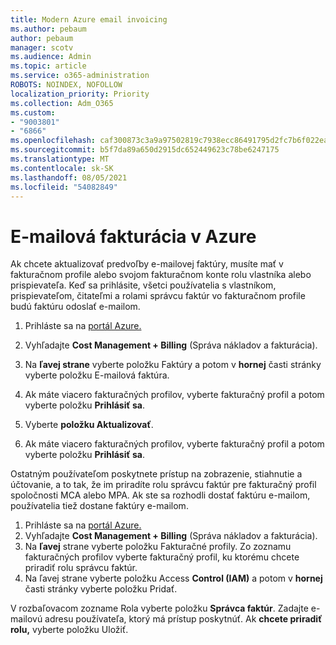 ```yaml
---
title: Modern Azure email invoicing
ms.author: pebaum
author: pebaum
manager: scotv
ms.audience: Admin
ms.topic: article
ms.service: o365-administration
ROBOTS: NOINDEX, NOFOLLOW
localization_priority: Priority
ms.collection: Adm_O365
ms.custom:
- "9003801"
- "6866"
ms.openlocfilehash: caf300873c3a9a97502819c7938ecc86491795d2fc7b6f022ead5d38ca965b8c
ms.sourcegitcommit: b5f7da89a650d2915dc652449623c78be6247175
ms.translationtype: MT
ms.contentlocale: sk-SK
ms.lasthandoff: 08/05/2021
ms.locfileid: "54082849"
---
```

# <a name="email-invoicing-in-azure"></a>E-mailová fakturácia v Azure

Ak chcete aktualizovať predvoľby e-mailovej faktúry, musíte mať v fakturačnom profile alebo svojom fakturačnom konte rolu vlastníka alebo prispievateľa. Keď sa prihlásite, všetci používatelia s vlastníkom, prispievateľom, čitateľmi a rolami správcu faktúr vo fakturačnom profile budú faktúru odoslať e-mailom.

1. Prihláste sa na [portál Azure.](https://portal.azure.com/)
2. Vyhľadajte **Cost Management + Billing** (Správa nákladov a fakturácia).
3. Na **ľavej strane** vyberte položku Faktúry a potom v **hornej** časti stránky vyberte položku E-mailová faktúra.
4. Ak máte viacero fakturačných profilov, vyberte fakturačný profil a potom vyberte položku **Prihlásiť sa**.

5. Vyberte **položku Aktualizovať**.
6. Ak máte viacero fakturačných profilov, vyberte fakturačný profil a potom vyberte položku **Prihlásiť sa**.

Ostatným používateľom poskytnete prístup na zobrazenie, stiahnutie a účtovanie, a to tak, že im priradíte rolu správcu faktúr pre fakturačný profil spoločnosti MCA alebo MPA. Ak ste sa rozhodli dostať faktúru e-mailom, používatelia tiež dostane faktúry e-mailom.

1. Prihláste sa na [portál Azure.](https://portal.azure.com/)
2. Vyhľadajte **Cost Management + Billing** (Správa nákladov a fakturácia).
3. Na **ľavej** strane vyberte položku Fakturačné profily. Zo zoznamu fakturačných profilov vyberte fakturačný profil, ku ktorému chcete priradiť rolu správcu faktúr.
4. Na ľavej strane vyberte položku Access **Control (IAM)** a potom v **hornej** časti stránky vyberte položku Pridať.

V rozbaľovacom zozname Rola vyberte položku **Správca faktúr**. Zadajte e-mailovú adresu používateľa, ktorý má prístup poskytnúť. Ak **chcete priradiť rolu,** vyberte položku Uložiť.
